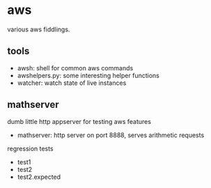 # aws

various aws fiddlings.

tools
-----

- awsh: shell for common aws commands
- awshelpers.py: some interesting helper functions
- watcher: watch state of live instances

mathserver
----------

dumb little http appserver for testing aws features

- mathserver: http server on port 8888, serves arithmetic requests

regression tests

- test1
- test2
- test2.expected
